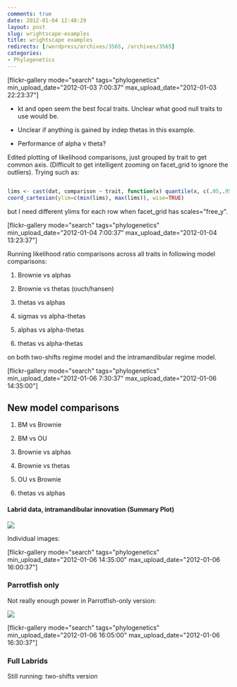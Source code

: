 ```yaml
---
comments: true
date: 2012-01-04 12:48:29
layout: post
slug: wrightscape-examples
title: wrightscape examples
redirects: [/wordpress/archives/3565, /archives/3565]
categories:
- Phylogenetics
---
```


[flickr-gallery mode="search" tags="phylogenetics" min_upload_date="2012-01-03 7:00:37" max_upload_date="2012-01-03 22:23:37"]





	
  * kt and open seem the best focal traits. Unclear what good null traits to use would be.

	
  * Unclear if anything is gained by indep thetas in this example.

	
  * Performance of alpha v theta?


Edited plotting of likelihood comparisons, just grouped by trait to get common axis. (Difficult to get intelligent zooming on facet_grid to ignore the outliers). Trying such as:


```R

lims <- cast(dat, comparison ~ trait, function(x) quantile(x, c(.05,.95)))
coord_cartesian(ylim=c(min(lims), max(lims)), wise=TRUE)

```


but I need different ylims for each row when facet_grid has scales="free_y".

[flickr-gallery mode="search" tags="phylogenetics" min_upload_date="2012-01-04 7:00:37" max_upload_date="2012-01-04 13:23:37"]



Running likelihood ratio comparisons across all traits in following model comparisons:

	
  1. Brownie vs alphas



	
  1. Brownie vs thetas (ouch/hansen)

	
  2. thetas vs alphas

	
  3. sigmas vs alpha-thetas

	
  4. alphas vs alpha-thetas

	
  5. thetas vs alpha-thetas


on both two-shifts regime model and the intramandibular regime model.

[flickr-gallery mode="search" tags="phylogenetics" min_upload_date="2012-01-06 7:30:37" max_upload_date="2012-01-06 14:35:00"]




## New model comparisons





	
  1. BM vs Brownie

	
  2. BM vs OU

	
  3. Brownie vs alphas

	
  4. Brownie vs thetas

	
  5. OU vs Brownie

	
  6. thetas vs alphas




#### Labrid data, intramandibular innovation (Summary Plot)


![]( http://farm8.staticflickr.com/7004/6649525841_1885da3766_o.png )


Individual images:

[flickr-gallery mode="search" tags="phylogenetics" min_upload_date="2012-01-06 14:35:00" max_upload_date="2012-01-06 16:00:37"]




### Parrotfish only


Not really enough power in Parrotfish-only version:

![]( http://farm8.staticflickr.com/7142/6649845527_f9e7115dc3_o.png )


[flickr-gallery mode="search" tags="phylogenetics" min_upload_date="2012-01-06 16:05:00" max_upload_date="2012-01-06 16:30:37"]


### Full Labrids


Still running: two-shifts version


